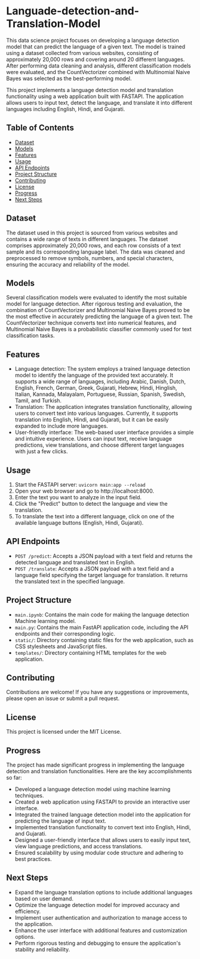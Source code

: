 # Languade-detection-and-Translation-Model

This data science project focuses on developing a language detection model that can predict the language of a given text. The model is trained using a dataset collected from various websites, consisting of approximately 20,000 rows and covering around 20 different languages. After performing data cleaning and analysis, different classification models were evaluated, and the CountVectorizer combined with Multinomial Naive Bayes was selected as the best-performing model.

This project implements a language detection model and translation functionality using a web application built with FASTAPI. The application allows users to input text, detect the language, and translate it into different languages including English, Hindi, and Gujarati.

## Table of Contents

- [Dataset](#dataset)
- [Models](#models)
- [Features](#features)
- [Usage](#usage)
- [API Endpoints](#api-endpoints)
- [Project Structure](#project-structure)
- [Contributing](#contributing)
- [License](#license)
- [Progress](#progress)
- [Next Steps](#next-steps)

## Dataset

The dataset used in this project is sourced from various websites and contains a wide range of texts in different languages. The dataset comprises approximately 20,000 rows, and each row consists of a text sample and its corresponding language label. The data was cleaned and preprocessed to remove symbols, numbers, and special characters, ensuring the accuracy and reliability of the model.

## Models

Several classification models were evaluated to identify the most suitable model for language detection. After rigorous testing and evaluation, the combination of CountVectorizer and Multinomial Naive Bayes proved to be the most effective in accurately predicting the language of a given text. The CountVectorizer technique converts text into numerical features, and Multinomial Naive Bayes is a probabilistic classifier commonly used for text classification tasks.

## Features

- Language detection: The system employs a trained language detection model to identify the language of the provided text accurately. It supports a wide range of languages, including Arabic, Danish, Dutch, English, French, German, Greek, Gujarati, Hebrew, Hindi, Hinglish, Italian, Kannada, Malayalam, Portuguese, Russian, Spanish, Swedish, Tamil, and Turkish.
- Translation: The application integrates translation functionality, allowing users to convert text into various languages. Currently, it supports translation into English, Hindi, and Gujarati, but it can be easily expanded to include more languages.
- User-friendly interface: The web-based user interface provides a simple and intuitive experience. Users can input text, receive language predictions, view translations, and choose different target languages with just a few clicks.

## Usage

1. Start the FASTAPI server: `uvicorn main:app --reload`
2. Open your web browser and go to http://localhost:8000.
3. Enter the text you want to analyze in the input field.
4. Click the "Predict" button to detect the language and view the translation.
5. To translate the text into a different language, click on one of the available language buttons (English, Hindi, Gujarati).

## API Endpoints

- `POST /predict`: Accepts a JSON payload with a text field and returns the detected language and translated text in English.
- `POST /translate`: Accepts a JSON payload with a text field and a language field specifying the target language for translation. It returns the translated text in the specified language.

## Project Structure

- `main.ipynb`: Contains the main code for making the language detection Machine learning model.
- `main.py`: Contains the main FastAPI application code, including the API endpoints and their corresponding logic.
- `static/`: Directory containing static files for the web application, such as CSS stylesheets and JavaScript files.
- `templates/`: Directory containing HTML templates for the web application.
  
## Contributing

Contributions are welcome! If you have any suggestions or improvements, please open an issue or submit a pull request.

## License

This project is licensed under the MIT License.

## Progress

The project has made significant progress in implementing the language detection and translation functionalities. Here are the key accomplishments so far:

- Developed a language detection model using machine learning techniques.
- Created a web application using FASTAPI to provide an interactive user interface.
- Integrated the trained language detection model into the application for predicting the language of input text.
- Implemented translation functionality to convert text into English, Hindi, and Gujarati.
- Designed a user-friendly interface that allows users to easily input text, view language predictions, and access translations.
- Ensured scalability by using modular code structure and adhering to best practices.

## Next Steps

- Expand the language translation options to include additional languages based on user demand.
- Optimize the language detection model for improved accuracy and efficiency.
- Implement user authentication and authorization to manage access to the application.
- Enhance the user interface with additional features and customization options.
- Perform rigorous testing and debugging to ensure the application's stability and reliability.

